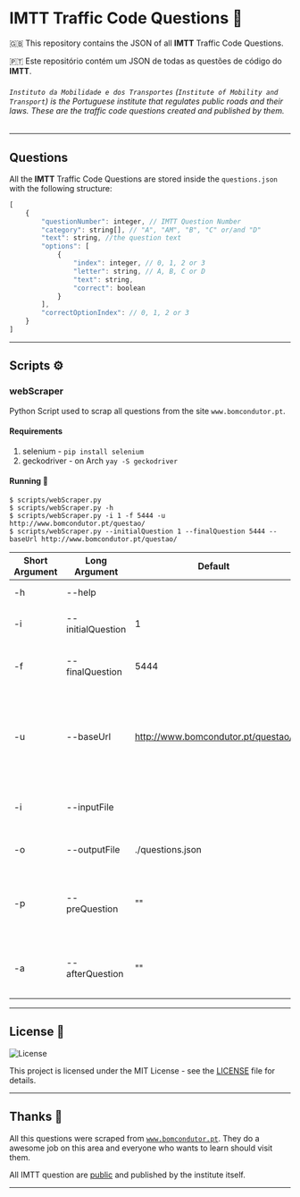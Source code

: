 # IMTT Traffic Code Questions 🚗

🇬🇧 This repository contains the JSON of all __IMTT__ Traffic Code Questions.

🇵🇹 Este repositório contém um JSON de todas as questões de código do __IMTT__.

###### `Instituto da Mobilidade e dos Transportes` (`Institute of Mobility and Transport`) is the Portuguese institute that regulates public roads and their laws. These are the traffic code questions created and published by them.

---

## Questions

All the __IMTT__ Traffic Code Questions are stored inside the `questions.json` with the following structure:

```javascript
[
	{
		"questionNumber": integer, // IMTT Question Number
		"category": string[], // "A", "AM", "B", "C" or/and "D"
		"text": string, //the question text
		"options": [
			{
				"index": integer, // 0, 1, 2 or 3
				"letter": string, // A, B, C or D
				"text": string,
				"correct": boolean
			}
		],
		"correctOptionIndex": // 0, 1, 2 or 3
	}
]
```

---

## Scripts ⚙️

### webScraper

Python Script used to scrap all questions from the site `www.bomcondutor.pt`.

#### Requirements

1. selenium - `pip install selenium`
2. geckodriver - on Arch `yay -S geckodriver`

#### Running 🚀

```console
$ scripts/webScraper.py
$ scripts/webScraper.py -h
$ scripts/webScraper.py -i 1 -f 5444 -u http://www.bomcondutor.pt/questao/
$ scripts/webScraper.py --initialQuestion 1 --finalQuestion 5444 --baseUrl http://www.bomcondutor.pt/questao/
```

| Short Argument | Long Argument     | Default                          | Description                                                                                                      |
|----------------|-------------------|----------------------------------|------------------------------------------------------------------------------------------------------------------|
|-h              | --help            |                                  | Show help menu                                                                                                   |
|-i              | --initialQuestion | 1                                | Receive the first question to scrap                                                                              |
|-f              | --finalQuestion   | 5444                             | Receive the last (included) question to scrap                                                                    |
|-u              | --baseUrl         |http://www.bomcondutor.pt/questao/| Receive the base url to use on scrap. Need be a copy of `bomcondutor.pt`. Can be used offline copies of the site |
|-i              | --inputFile       |                                  | Receive the input file to continue the JSON                                                                      |
|-o              | --outputFile      | ./questions.json                 | Receive the output file to store the JSON                                                                        |
|-p              | --preQuestion     | ""                               | Receive the string to use before question number on the URL. Ex.: ".html"                                        |
|-a              | --afterQuestion   | ""                               | Receive the string to use after question number on the URL                                                       |

---

## License 📝

<img alt="License" src="https://img.shields.io/badge/license-MIT-%2304D361">

This project is licensed under the MIT License - see the [LICENSE](LICENSE) file for details.

---

## Thanks 🙏

All this questions were scraped from [`www.bomcondutor.pt`](https://www.bomcondutor.pt). They do a awesome job on this area and everyone who wants to learn should visit them.

All IMTT question are [public](https://www.imt-ip.pt/sites/IMTT/Portugues/Condutores/PerguntasExames/Paginas/PerguntasExamesAtualizacao.aspx) and published by the institute itself.

---